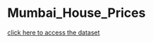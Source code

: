 # Mumbai_House_Prices
[click here to access the dataset](https://www.kaggle.com/datasets/dravidvaishnav/mumbai-house-prices)
